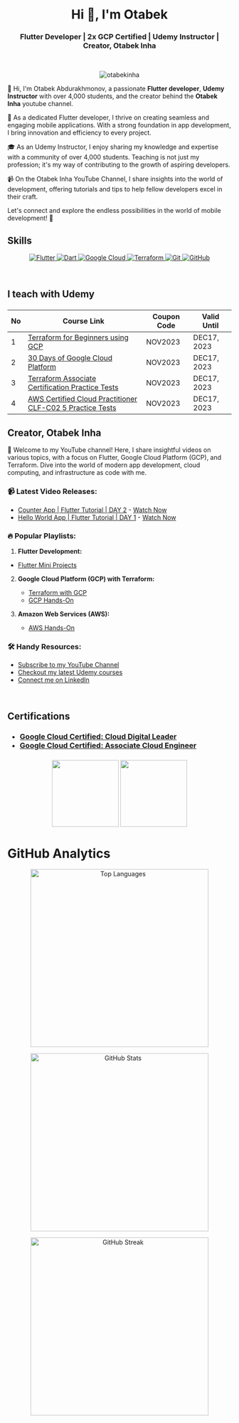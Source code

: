 <h1 align="center">Hi 👋, I'm Otabek</h1>
<h3 align="center">Flutter Developer | 2x GCP Certified | Udemy Instructor | Creator, Otabek Inha</h3>

<br>

<p align="center"> <img src="https://komarev.com/ghpvc/?username=otabekinha&label=Profile%20views&color=0e75b6&style=for-the-badge&color=CD5C5C&label=PROFILE+VIEWS" alt="otabekinha" /> </p>

<p>
  👋 Hi, I'm Otabek Abdurakhmonov, a passionate <b>Flutter developer</b>, <b>Udemy Instructor</b> with over 4,000 students, and the creator behind the <b>Otabek Inha</b> youtube channel.

🚀 As a dedicated Flutter developer, I thrive on creating seamless and engaging mobile applications. With a strong foundation in app development, I bring innovation and efficiency to every project.

🎓 As an Udemy Instructor, I enjoy sharing my knowledge and expertise with a community of over 4,000 students. Teaching is not just my profession; it's my way of contributing to the growth of aspiring developers.

📹 On the Otabek Inha YouTube Channel, I share insights into the world of development, offering tutorials and tips to help fellow developers excel in their craft.

Let's connect and explore the endless possibilities in the world of mobile development! 🚀
</p>

## **Skills**

<p align="center">
  
  <a href="https://www.terraform.com/" target="_blank" rel="noreferrer">
    <img src="https://img.icons8.com/color/64/000000/flutter.png" alt="Flutter"/>
  </a>
  
  <a href="https://www.terraform.com/" target="_blank" rel="noreferrer">
    <img src="https://img.icons8.com/color/64/000000/dart.png" alt="Dart"/>
  </a>

  <a href="https://cloud.google.com" target="_blank" rel="noreferrer">
    <img src="https://img.icons8.com/color/64/000000/google-cloud.png" alt="Google Cloud"/>
  </a>
  
  <a href="https://www.terraform.com/" target="_blank" rel="noreferrer">
    <img src="https://img.icons8.com/color/64/000000/terraform.png" alt="Terraform"/>
  </a>

  <a href="https://git-scm.com/" target="_blank" rel="noreferrer">
    <img src="https://img.icons8.com/color/64/000000/git.png" alt="Git"/>
  </a>
 
  <a href="https://kubernetes.io" target="_blank" rel="noreferrer">
    <img src="https://img.icons8.com/color/64/000000/github.png" alt="GitHub"/>
  </a>

</p>





<br>

## **I teach with Udemy**
<h3 align="left">

| No  | Course Link | Coupon Code | Valid Until |
| --- | ----------- | ----------- | ----------- |
| 1 | [Terraform for Beginners using GCP](https://www.udemy.com/course/terraform-for-beginners-using-google-cloud-platform-gcp/?couponCode=2C043499442C3A8BC7FA) | NOV2023 | DEC17, 2023 |
| 2 | [30 Days of Google Cloud Platform](https://www.udemy.com/course/30-days-of-google-cloud-the-complete-gcp-beginners-bootcamp/?couponCode=4CC92115EF5DB20471EB) | NOV2023 | DEC17, 2023 |
| 3 | [Terraform Associate Certification Practice Tests](https://www.udemy.com/course/terraform-associate-certification-practice-test-exam-2023-x/?couponCode=FFCF87B1A69B610CBF96) | NOV2023 | DEC17, 2023 |
| 4 | [AWS Certified Cloud Practitioner CLF-C02 5 Practice Tests](https://www.udemy.com/course/aws-certified-cloud-practitioner-clf-c02-5-practice-tests/?couponCode=DB9940EA90722B0448E0) | NOV2023 | DEC17, 2023 |


## **Creator, Otabek Inha**

🚀 Welcome to my YouTube channel! Here, I share insightful videos on various topics, with a focus on Flutter, Google Cloud Platform (GCP), and Terraform. Dive into the world of modern app development, cloud computing, and infrastructure as code with me.

### 📹 Latest Video Releases:

- [Counter App | Flutter Tutorial | DAY 2](https://youtu.be/-uphCG2cL1E) - [Watch Now](https://youtu.be/-uphCG2cL1E)
- [Hello World App | Flutter Tutorial | DAY 1](https://youtu.be/d39mJ4p5K5k) - [Watch Now](https://youtu.be/d39mJ4p5K5k)

### 🔥 Popular Playlists:

1. **Flutter Development:**
  - [Flutter Mini Projects](https://www.youtube.com/playlist?list=PLL220wRvDvTndDyF5258yskRYLgEPMhlT) 

2. **Google Cloud Platform (GCP) with Terraform:**
   - [Terraform with GCP](https://www.youtube.com/playlist?list=PLL220wRvDvTm_MyPtW0W3kc1_Htb3cJev)
   - [GCP Hands-On](https://www.youtube.com/playlist?list=PLL220wRvDvTmYNwyZu541b_BfbCQUYAzT)

3. **Amazon Web Services (AWS):**
   - [AWS Hands-On](https://www.youtube.com/playlist?list=PLL220wRvDvTl7NdX5aZzeHTZXr_cQ5KnE)


### 🛠️ Handy Resources:

- [Subscribe to my YouTube Channel](https://www.youtube.com/otabekinha)
- [Checkout my latest Udemy courses](https://www.udemy.com/courses/search/?src=ukw&q=otabek)
- [Connect me on LinkedIn](https://www.linkedin.com/in/otabekinha/)

<br>

## **Certifications**
<h3 align="left">

- [Google Cloud Certified: Cloud Digital Leader](https://www.credential.net/18082f1e-719f-4795-b690-c5311f94b174?key=8b88183d3772e1cc21a997c28df7f368d05600d45a125d096e5fd83595ea142f)
- [Google Cloud Certified: Associate Cloud Engineer](https://www.credential.net/f0641378-678b-4ed7-8844-ae243ee8ed4c)

<h3 align="center">
<img src="https://miro.medium.com/v2/1*T59fnCvp71WqNeuytWGorA.png" width="150" height="150">
<img src="https://arki1.com/wp-content/uploads/2022/02/certificate-cloud-digital-leader-google-cloud.png" width="150" height="150">

<br>

<h1 align="left">GitHub Analytics</h1>

<p align="center">
  <img src="https://github-readme-stats.vercel.app/api/top-langs?username=otabekinha&show_icons=true&locale=en&layout=compact&theme=dark" alt="Top Languages" width="400" />
</p>

<p align="center">
  <img src="https://github-readme-stats.vercel.app/api?username=otabekinha&show_icons=true&locale=en&theme=dark" alt="GitHub Stats" width="400" />
</p>

<p align="center">
  <img src="https://github-readme-streak-stats.herokuapp.com/?user=otabekinha&theme=dark" alt="GitHub Streak" width="400" />
</p>



